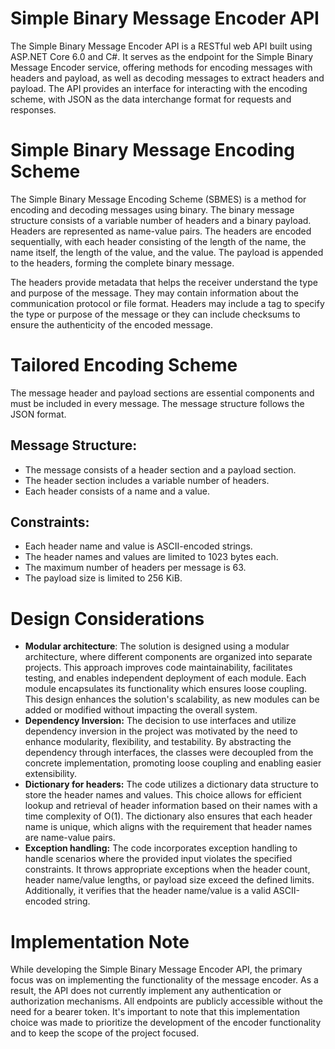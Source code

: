 # Simple Binary Message Encoder API
The Simple Binary Message Encoder API is a RESTful web API built using ASP.NET Core 6.0 and C#. It serves as the endpoint for the Simple Binary Message Encoder service, offering methods for encoding messages with headers and payload, as well as decoding messages to extract headers and payload. The API provides an interface for interacting with the encoding scheme, with JSON as the data interchange format for requests and responses. 

# Simple Binary Message Encoding Scheme
The Simple Binary Message Encoding Scheme (SBMES) is a method for encoding and decoding messages using binary. The binary message structure consists of a variable number of headers and a binary payload. Headers are represented as name-value pairs. The headers are encoded sequentially, with each header consisting of the length of the name, the name itself, the length of the value, and the value. The payload is appended to the headers, forming the complete binary message. 

The headers provide metadata that helps the receiver understand the type and purpose of the message. They may contain information about the communication protocol or file format. Headers may include a tag to specify the type or purpose of the message or they can include checksums to ensure the authenticity of the encoded message.
 
# Tailored Encoding Scheme
The message header and payload sections are essential components and must be included in every message. The message structure follows the JSON format.

## Message Structure:
  - The message consists of a header section and a payload section.
  - The header section includes a variable number of headers.
  - Each header consists of a name and a value.

## Constraints:
  - Each header name and value is ASCII-encoded strings.
  - The header names and values are limited to 1023 bytes each.
  - The maximum number of headers per message is 63.
  - The payload size is limited to 256 KiB.

# Design Considerations
  - **Modular architecture**: The solution is designed using a modular architecture, where different components are organized into separate projects. This approach improves code maintainability, facilitates testing, and enables independent deployment of each module. Each module encapsulates its functionality which ensures loose coupling. This design enhances the solution's scalability, as new modules can be added or modified without impacting the overall system. 
  - **Dependency Inversion:** The decision to use interfaces and utilize dependency inversion in the project was motivated by the need to enhance modularity, flexibility, and testability. By abstracting the dependency through interfaces, the classes were decoupled from the concrete implementation, promoting loose coupling and enabling easier extensibility.
  - **Dictionary for headers:** The code utilizes a dictionary data structure to store the header names and values. This choice allows for efficient lookup and retrieval of header information based on their names with a time complexity of O(1). The dictionary also ensures that each header name is unique, which aligns with the requirement that header names are name-value pairs.
  - **Exception handling:** The code incorporates exception handling to handle scenarios where the provided input violates the specified constraints. It throws appropriate exceptions when the header count, header name/value lengths, or payload size exceed the defined limits. Additionally, it verifies that the header name/value is a valid ASCII-encoded string.

# Implementation Note
While developing the Simple Binary Message Encoder API, the primary focus was on implementing the functionality of the message encoder. As a result, the API does not currently implement any authentication or authorization mechanisms. All endpoints are publicly accessible without the need for a bearer token. It's important to note that this implementation choice was made to prioritize the development of the encoder functionality and to keep the scope of the project focused.
